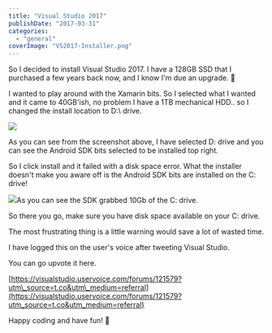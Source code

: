 ```yaml
---
title: "Visual Studio 2017"
publishDate: "2017-03-31"
categories: 
  - "general"
coverImage: "VS2017-Installer.png"
---
```


So I decided to install Visual Studio 2017. I have a 128GB SSD that I purchased a few years back now, and I know I'm due an upgrade. 🙂

I wanted to play around with the Xamarin bits. So I selected what I wanted and it came to 40GB'ish, no problem I have a 1TB mechanical HDD.. so I changed the install location to D:\\ drive.

![](/images/VS2017-Installer.png)

As you can see from the screenshot above, I have selected D: drive and you can see the Android SDK bits selected to be installed top right.

So I click install and it failed with a disk space error. What the installer doesn't make you aware off is the Android SDK bits are installed on the C: drive!

![](/images/VS2017-Andriod-SDK.png)As you can see the SDK grabbed 10Gb of the C: drive.  

So there you go, make sure you have disk space available on your C: drive.

The most frustrating thing is a little warning would save a lot of wasted time.

I have logged this on the user's voice after tweeting Visual Studio.

You can go upvote it here.

[https://visualstudio.uservoice.com/forums/121579?utm\_source=t.co&utm\_medium=referral](https://visualstudio.uservoice.com/forums/121579?utm_source=t.co&utm_medium=referral)

Happy coding and have fun! 🙂
